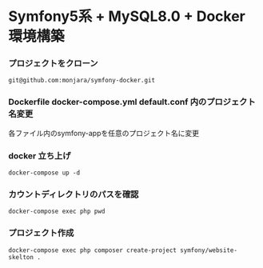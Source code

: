 # Symfony5系 + MySQL8.0 + Docker 環境構築
### プロジェクトをクローン
```
git@github.com:monjara/symfony-docker.git
```
### Dockerfile docker-compose.yml default.conf 内のプロジェクト名変更
各ファイル内のsymfony-appを任意のプロジェクト名に変更
### docker 立ち上げ
```
docker-compose up -d
```
### カウントディレクトリのパスを確認
```
docker-compose exec php pwd
```
### プロジェクト作成
```
docker-compose exec php composer create-project symfony/website-skelton .
```
